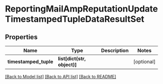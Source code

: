 # ReportingMailAmpReputationUpdateTimestampedTupleDataResultSet

## Properties
Name | Type | Description | Notes
------------ | ------------- | ------------- | -------------
**timestamped_tuple** | **list[dict(str, object)]** |  | [optional] 

[[Back to Model list]](../README.md#documentation-for-models) [[Back to API list]](../README.md#documentation-for-api-endpoints) [[Back to README]](../README.md)

